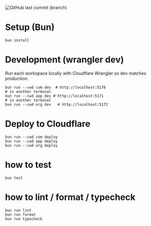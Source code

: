 ![GitHub last commit (branch)](https://img.shields.io/github/last-commit/seahal/umaxica-app-edge/main)

# Setup (Bun)

```
bun install
```

# Development (wrangler dev)

Run each workspace locally with Cloudflare Wrangler so dev matches production:

```
bun run --cwd com dev  # http://localhost:5170
# in another terminal
bun run --cwd app dev # http://localhost:5171
# in another terminal
bun run --cwd org dev   # http://localhost:5172
```

# Deploy to Cloudflare

```
bun run --cwd com deploy
bun run --cwd app deploy
bun run --cwd org deploy
```

# how to test

```
bun test
```

# how to lint / format / typecheck

```
bun run lint
bun run format
bun run typecheck
```
